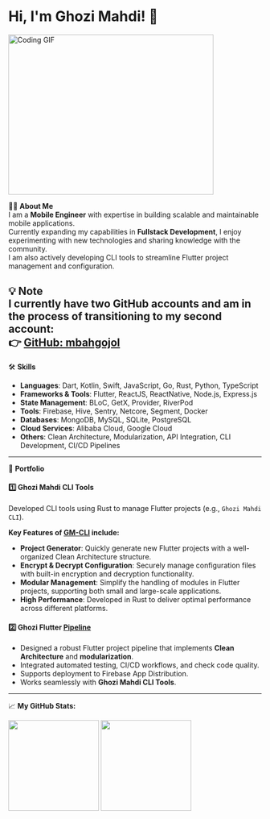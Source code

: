 # Hi, I'm Ghozi Mahdi! 👋  
<img align="center" alt="Coding GIF" src="https://github.com/Gapur/Gapur/blob/master/coding.gif?raw=true" width="408" height="318" />

🙋‍♂️ **About Me**  
I am a **Mobile Engineer** with expertise in building scalable and maintainable mobile applications.  
Currently expanding my capabilities in **Fullstack Development**, I enjoy experimenting with new technologies and sharing knowledge with the community.  
I am also actively developing CLI tools to streamline Flutter project management and configuration.

💡 **Note**  
I currently have two GitHub accounts and am in the process of transitioning to my second account:  
👉 [GitHub: mbahgojol](https://github.com/mbahgojol)
---

🛠 **Skills**  
- **Languages**: Dart, Kotlin, Swift, JavaScript, Go, Rust, Python, TypeScript  
- **Frameworks & Tools**: Flutter, ReactJS, ReactNative, Node.js, Express.js  
- **State Management**: BLoC, GetX, Provider, RiverPod  
- **Tools**: Firebase, Hive, Sentry, Netcore, Segment, Docker  
- **Databases**: MongoDB, MySQL, SQLite, PostgreSQL
- **Cloud Services**: Alibaba Cloud, Google Cloud  
- **Others**: Clean Architecture, Modularization, API Integration, CLI Development, CI/CD Pipelines  

---

📂 **Portfolio**  

#### 1️⃣ **Ghozi Mahdi CLI Tools**  
Developed CLI tools using Rust to manage Flutter projects (e.g., `Ghozi Mahdi CLI`).  

**Key Features of [GM-CLI](https://github.com/ghozimahdi/homebrew-ghozimahdi-cli) include:**
- **Project Generator**: Quickly generate new Flutter projects with a well-organized Clean Architecture structure.  
- **Encrypt & Decrypt Configuration**: Securely manage configuration files with built-in encryption and decryption functionality.  
- **Modular Management**: Simplify the handling of modules in Flutter projects, supporting both small and large-scale applications.  
- **High Performance**: Developed in Rust to deliver optimal performance across different platforms.


#### 2️⃣ **Ghozi Flutter [Pipeline](https://hub.docker.com/r/mbahgojol/ghozi_fpipe)**  
- Designed a robust Flutter project pipeline that implements **Clean Architecture** and **modularization**.  
- Integrated automated testing, CI/CD workflows, and check code quality.  
- Supports deployment to Firebase App Distribution.  
- Works seamlessly with **Ghozi Mahdi CLI Tools**.  

---

📈 **My GitHub Stats:**  
<p>
  <img height="180em" src="https://github-readme-stats.vercel.app/api?username=ghozimahdi&show_icons=true&hide_border=true&&count_private=true&include_all_commits=true" />
  <img height="180em" src="https://github-readme-stats.vercel.app/api/top-langs/?username=ghozimahdi&exclude_repo=KNN-Image-Classification&show_icons=true&hide_border=true&layout=compact&langs_count=8"/>
</p>
